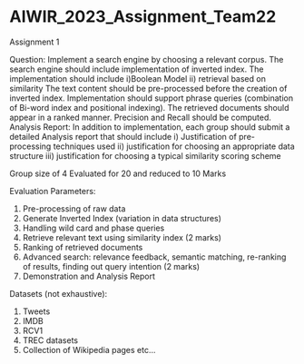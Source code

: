 # AIWIR_2023_Assignment_Team22

Assignment 1

Question:
Implement a search engine by choosing a relevant corpus. 
The search engine should include implementation of inverted index. 
The implementation should include i)Boolean Model ii) retrieval based on similarity 
The text content should be pre-processed before the creation of inverted index. 
Implementation should support phrase queries (combination of Bi-word index and positional indexing).
The retrieved documents should appear in a ranked manner.
Precision and Recall should be computed.
Analysis Report:
In addition to implementation, each group should submit a detailed Analysis report that should include 
i) Justification of pre-processing techniques used
ii)  justification for choosing an appropriate data structure
iii) justification for choosing a typical similarity scoring scheme


Group size of 4 
Evaluated for 20 and reduced to 10 Marks

Evaluation Parameters:
1. Pre-processing of raw data
2. Generate Inverted Index (variation in data structures)
3. Handling wild card and phase queries
4. Retrieve relevant text using similarity index (2 marks)
5. Ranking of retrieved documents
6. Advanced search: relevance feedback, semantic matching, re-ranking of results, finding out query intention (2 marks) 
7. Demonstration and Analysis Report 

Datasets (not exhaustive):
1. Tweets
2. IMDB
3. RCV1
4. TREC datasets
5. Collection of Wikipedia pages
etc...

